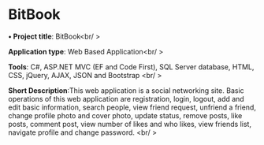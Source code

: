 # BitBook

<strong>•	Project title</strong>: BitBook<br/ >

<strong>Application type</strong>: Web Based Application<br/ >

<strong>Tools</strong>: C#, ASP.NET MVC (EF and Code First), SQL Server database, HTML, CSS, jQuery, AJAX, JSON and Bootstrap <br/ >

<strong>Short Description</strong>:This web application is a social networking site. Basic operations of this web application are registration, login, logout, add and edit basic information, search people, view friend request, unfriend a friend, change profile photo and cover photo, update status, remove posts, like posts, comment post, view number of likes and who likes, view friends list, navigate profile and change password. <br/ >
